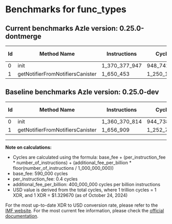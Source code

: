 # Benchmarks for func_types

## Current benchmarks Azle version: 0.25.0-dontmerge

| Id  | Method Name                      | Instructions  | Cycles      | USD           | USD/Million Calls | Change                               |
| --- | -------------------------------- | ------------- | ----------- | ------------- | ----------------- | ------------------------------------ |
| 0   | init                             | 1_370_377_947 | 948_741_178 | $0.0012615127 | $1_261.51         | <font color="red">+10_007_133</font> |
| 1   | getNotifierFromNotifiersCanister | 1_650_453     | 1_250_181   | $0.0000016623 | $1.66             | <font color="green">-6_456</font>    |

## Baseline benchmarks Azle version: 0.25.0-dev

| Id  | Method Name                      | Instructions  | Cycles      | USD           | USD/Million Calls |
| --- | -------------------------------- | ------------- | ----------- | ------------- | ----------------- |
| 0   | init                             | 1_360_370_814 | 944_738_325 | $0.0012561902 | $1_256.19         |
| 1   | getNotifierFromNotifiersCanister | 1_656_909     | 1_252_763   | $0.0000016658 | $1.66             |

---

**Note on calculations:**

- Cycles are calculated using the formula: base_fee + (per_instruction_fee \* number_of_instructions) + (additional_fee_per_billion \* floor(number_of_instructions / 1_000_000_000))
- base_fee: 590_000 cycles
- per_instruction_fee: 0.4 cycles
- additional_fee_per_billion: 400_000_000 cycles per billion instructions
- USD value is derived from the total cycles, where 1 trillion cycles = 1 XDR, and 1 XDR = $1.329670 (as of October 24, 2024)

For the most up-to-date XDR to USD conversion rate, please refer to the [IMF website](https://www.imf.org/external/np/fin/data/rms_sdrv.aspx).
For the most current fee information, please check the [official documentation](https://internetcomputer.org/docs/current/developer-docs/gas-cost#execution).
